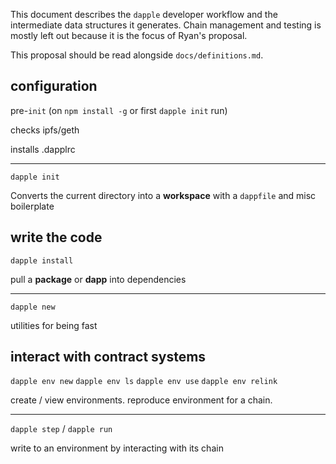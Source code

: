This document describes the `dapple` developer workflow and the intermediate
data structures it generates. Chain management and testing is mostly left out
because it is the focus of Ryan's proposal.

This proposal should be read alongside `docs/definitions.md`.

configuration
---

pre-`init` (on `npm install -g` or first `dapple init` run)

checks ipfs/geth 

installs .dapplrc

---

`dapple init`

Converts the current directory into a **workspace** with a `dappfile` and misc boilerplate

write the code
---

`dapple install`

pull a **package** or **dapp** into dependencies

---

`dapple new`

utilities for being fast


interact with contract systems
---

`dapple env new`
`dapple env ls`
`dapple env use`
`dapple env relink`

create / view environments. reproduce environment for a chain.

---

`dapple step` / `dapple run`

write to an environment by interacting with its chain


